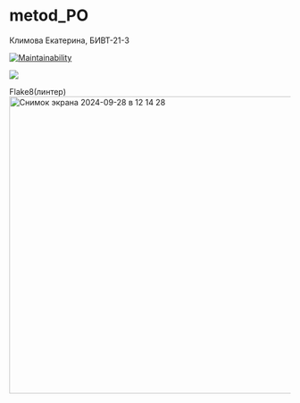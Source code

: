 # metod_PO
Климова Екатерина, БИВТ-21-3

[![Maintainability](https://api.codeclimate.com/v1/badges/4e66969010ff36b64d7d/maintainability)](https://codeclimate.com/github/Katrrriin/metod_PO/maintainability)

<a href="https://asciinema.org/a/BfGUsDaI5sNxo55S24NqWP2nX" target="_blank"><img src="https://asciinema.org/a/BfGUsDaI5sNxo55S24NqWP2nX.svg" /></a>


Flake8(линтер)
<img width="532" alt="Снимок экрана 2024-09-28 в 12 14 28" src="https://github.com/user-attachments/assets/ef7ea7a5-08cd-4c85-a7c2-6ec0b3170830">
